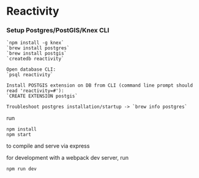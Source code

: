 # Reactivity #


### Setup Postgres/PostGIS/Knex CLI ###
```
`npm install -g knex`
`brew install postgres`
`brew install postgis`
`createdb reactivity`

Open database CLI: 
`psql reactivity`

Install POSTGIS extension on DB from CLI (command line prompt should read 'reactivity=#'):
`CREATE EXTENSION postgis`

Troubleshoot postgres installation/startup -> `brew info postgres`
```

run
```
npm install
npm start
```
to compile and serve via express



for development with a webpack dev server, run

```
npm run dev
```
